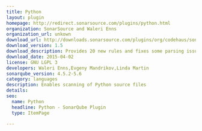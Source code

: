 ```yaml
---
title: Python
layout: plugin
homepage: http://redirect.sonarsource.com/plugins/python.html
organization: SonarSource and Waleri Enns
organization_url: unkown
download_url: http://downloads.sonarsource.com/plugins/org/codehaus/sonar-plugins/python/sonar-python-plugin/1.5/sonar-python-plugin-1.5.jar
download_version: 1.5
download_description: Provides 20 new rules and fixes some parsing issues.
download_date: 2015-04-02
license: GNU LGPL 3
developers: Waleri Enns,Evgeny Mandrikov,Linda Martin
sonarqube_version: 4.5.2-5.6
category: languages
description: Enables scanning of Python source files
details: 
seo: 
  name: Python
  headline: Python - SonarQube Plugin
  type: ItemPage

---
```

